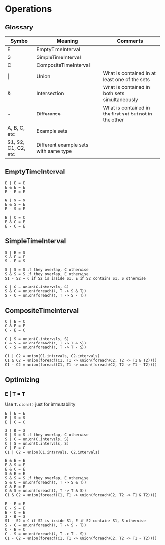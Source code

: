 # Operations

## Glossary

| Symbol              | Meaning                               | Comments                                                |
| ------------------- | ------------------------------------- | ------------------------------------------------------- |
| E                   | EmptyTimeInterval                     |                                                         |
| S                   | SimpleTimeInterval                    |                                                         |
| C                   | CompositeTimeInterval                 |                                                         |
| \|                  | Union                                 | What is contained in at least one of the sets           |
| &                   | Intersection                          | What is contained in both sets simultaneously           |
| -                   | Difference                            | What is contained in the first set but not in the other |
| A, B, C, etc        | Example sets                          |                                                         |
| S1, S2, C1, C2, etc | Different example sets with same type |                                                         |

## EmptyTimeInterval

```
E | E = E
E & E = E
E - E = E
```

```
E | S = S
E & S = E
E - S = E
```

```
E | C = C
E & C = E
E - C = E
```

## SimpleTimeInterval

```
S | E = S
S & E = E
S - E = S
```

```
S | S = S if they overlap, C otherwise
S & S = S if they overlap, E otherwise
S1 - S2 = C if S2 is inside S1, E if S2 contains S1, S otherwise
```

```
S | C = union(C.intervals, S)
S & C = union(foreach(C, T -> S & T))
S - C = union(foreach(C, T -> S - T))
```

## CompositeTimeInterval

```
C | E = C
C & E = E
C - E = C
```

```
C | S = union(C.intervals, S)
C & S = union(foreach(C, T -> T & S))
C - S = union(foreach(C, T -> T - S))
```

```
C1 | C2 = union(C1.intervals, C2.intervals)
C1 & C2 = union(foreach(C1, T1 -> union(foreach(C2, T2 -> T1 & T2))))
C1 - C2 = union(foreach(C1, T1 -> union(foreach(C2, T2 -> T1 - T2))))
```

## Optimizing

### E | T = T

Use `T.clone()` just for immutability

```
E | E = E
E | S = S
E | C = C
```

```
S | E = S
S | S = S if they overlap, C otherwise
S | C = union(C.intervals, S)
C | S = union(C.intervals, S)
C | E = C
C1 | C2 = union(C1.intervals, C2.intervals)

E & E = E
E & S = E
E & C = E
S & E = E
S & S = S if they overlap, E otherwise
S & C = union(foreach(C, T -> S & T))
C & E = E
C & S = union(foreach(C, T -> T & S))
C1 & C2 = union(foreach(C1, T1 -> union(foreach(C2, T2 -> T1 & T2))))

E - E = E
E - S = E
E - C = E
S - E = S
S1 - S2 = C if S2 is inside S1, E if S2 contains S1, S otherwise
S - C = union(foreach(C, T -> S - T))
C - E = C
C - S = union(foreach(C, T -> T - S))
C1 - C2 = union(foreach(C1, T1 -> union(foreach(C2, T2 -> T1 - T2))))
```
